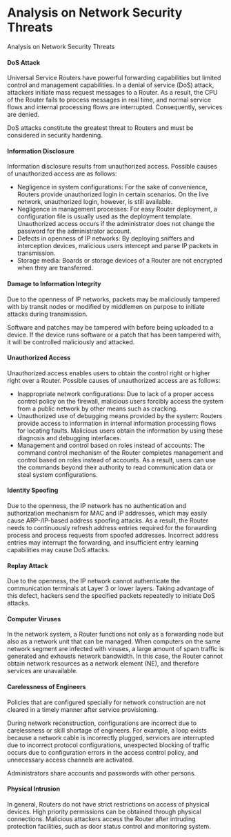 Analysis on Network Security Threats
====================================

Analysis on Network Security Threats

#### DoS Attack

Universal Service Routers have powerful forwarding capabilities but limited control and management capabilities. In a denial of service (DoS) attack, attackers initiate mass request messages to a Router. As a result, the CPU of the Router fails to process messages in real time, and normal service flows and internal processing flows are interrupted. Consequently, services are denied.

DoS attacks constitute the greatest threat to Routers and must be considered in security hardening.


#### Information Disclosure

Information disclosure results from unauthorized access. Possible causes of unauthorized access are as follows:

* Negligence in system configurations: For the sake of convenience, Routers provide unauthorized login in certain scenarios. On the live network, unauthorized login, however, is still available.
* Negligence in management processes: For easy Router deployment, a configuration file is usually used as the deployment template. Unauthorized access occurs if the administrator does not change the password for the administrator account.
* Defects in openness of IP networks: By deploying sniffers and interception devices, malicious users intercept and parse IP packets in transmission.
* Storage media: Boards or storage devices of a Router are not encrypted when they are transferred.

#### Damage to Information Integrity

Due to the openness of IP networks, packets may be maliciously tampered with by transit nodes or modified by middlemen on purpose to initiate attacks during transmission.

Software and patches may be tampered with before being uploaded to a device. If the device runs software or a patch that has been tampered with, it will be controlled maliciously and attacked.


#### Unauthorized Access

Unauthorized access enables users to obtain the control right or higher right over a Router. Possible causes of unauthorized access are as follows:

* Inappropriate network configurations: Due to lack of a proper access control policy on the firewall, malicious users forcibly access the system from a public network by other means such as cracking.
* Unauthorized use of debugging means provided by the system: Routers provide access to information in internal information processing flows for locating faults. Malicious users obtain the information by using these diagnosis and debugging interfaces.
* Management and control based on roles instead of accounts: The command control mechanism of the Router completes management and control based on roles instead of accounts. As a result, users can use the commands beyond their authority to read communication data or steal system configurations.

#### Identity Spoofing

Due to the openness, the IP network has no authentication and authorization mechanism for MAC and IP addresses, which may easily cause ARP-/IP-based address spoofing attacks. As a result, the Router needs to continuously refresh address entries required for the forwarding process and process requests from spoofed addresses. Incorrect address entries may interrupt the forwarding, and insufficient entry learning capabilities may cause DoS attacks.


#### Replay Attack

Due to the openness, the IP network cannot authenticate the communication terminals at Layer 3 or lower layers. Taking advantage of this defect, hackers send the specified packets repeatedly to initiate DoS attacks.


#### Computer Viruses

In the network system, a Router functions not only as a forwarding node but also as a network unit that can be managed. When computers on the same network segment are infected with viruses, a large amount of spam traffic is generated and exhausts network bandwidth. In this case, the Router cannot obtain network resources as a network element (NE), and therefore services are unavailable.


#### Carelessness of Engineers

Policies that are configured specially for network construction are not cleared in a timely manner after service provisioning.

During network reconstruction, configurations are incorrect due to carelessness or skill shortage of engineers. For example, a loop exists because a network cable is incorrectly plugged, services are interrupted due to incorrect protocol configurations, unexpected blocking of traffic occurs due to configuration errors in the access control policy, and unnecessary access channels are activated.

Administrators share accounts and passwords with other persons.


#### Physical Intrusion

In general, Routers do not have strict restrictions on access of physical devices. High priority permissions can be obtained through physical connections. Malicious attackers access the Router after intruding protection facilities, such as door status control and monitoring system.